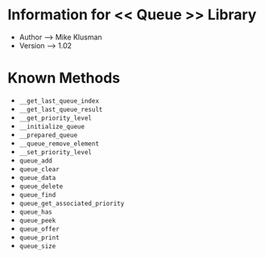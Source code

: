 # Information for << Queue >> Library

* Author --> Mike Klusman
* Version --> 1.02

# Known Methods

* `__get_last_queue_index`
* `__get_last_queue_result`
* `__get_priority_level`
* `__initialize_queue`
* `__prepared_queue`
* `__queue_remove_element`
* `__set_priority_level`
* `queue_add`
* `queue_clear`
* `queue_data`
* `queue_delete`
* `queue_find`
* `queue_get_associated_priority`
* `queue_has`
* `queue_peek`
* `queue_offer`
* `queue_print`
* `queue_size`
